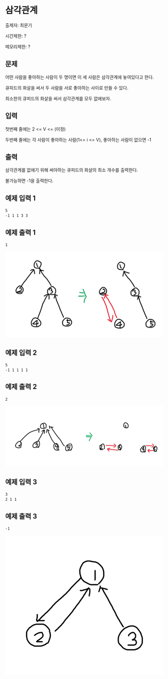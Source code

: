 # 삼각관계

출제자: 최문기

시간제한: ?

메모리제한: ?

## 문제

어떤 사람을 좋아하는 사람이 두 명이면 이 세 사람은 삼각관계에 놓여있다고 한다.

큐피드의 화살을 써서 두 사람을 서로 좋아하는 사이로 만들 수 있다.

최소한의 큐피드의 화살을 써서 삼각관계를 모두 없애보자.

## 입력

첫번째 줄에는 2 <= V <= (미정)

두번째 줄에는 각 사람이 좋아하는 사람(1<= i <= V), 좋아하는 사람이 없으면 -1

## 출력

삼각관계를 없애기 위해 써야하는 큐피드의 화살의 최소 개수를 출력한다.

불가능하면 -1을 출력한다.

## 예제 입력 1

```
5
-1 1 1 3 3
```

## 예제 출력 1

```
1
```

![sample1](./images/sample1.PNG)

## 예제 입력 2

```
5
-1 1 1 1 1
```

## 예제 출력 2

```
2
```

![sample2](./images/sample2.PNG)

## 예제 입력 3

```
3
2 1 1
```

## 예제 출력 3

```
-1
```

![sample3](./images/sample3.PNG)